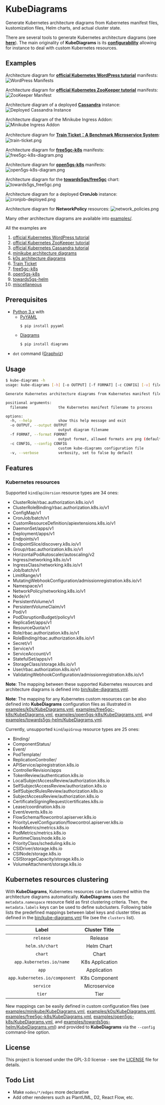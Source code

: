 # KubeDiagrams

Generate Kubernetes architecture diagrams from Kubernetes manifest files, kustomization files, Helm charts, and actual cluster state.

There are several tools to generate Kubernetes architecture diagrams (see **[here](https://github.com/philippemerle/Awesome-Kubernetes-Architecture-Diagrams)**).
The main originality of **KubeDiagrams** is its **[configurability](bin/kube-diagrams.yaml)** allowing for instance to deal with custom Kubernetes resources.

## Examples

Architecture diagram for **[official Kubernetes WordPress tutorial](https://kubernetes.io/docs/tutorials/stateful-application/mysql-wordpress-persistent-volume/)** manifests:
![WordPress Manifests](examples/wordpress/wordpress.png)

Architecture diagram for **[official Kubernetes ZooKeeper tutorial](https://kubernetes.io/docs/tutorials/stateful-application/zookeeper/)** manifests:
![ZooKeeper Manifest](examples/zookeeper/zookeeper.png)

Architecture diagram of a deployed **[Cassandra](https://kubernetes.io/docs/tutorials/stateful-application/cassandra/)** instance:
![Deployed Cassandra Instance](examples/cassandra/default.png)

Architecture diagram of the Minikube Ingress Addon:
![Minikube Ingress Addon](examples/minikube/minikube-ingress-nginx.png)

Architecture diagram for **[Train Ticket：A Benchmark Microservice System](https://github.com/FudanSELab/train-ticket/)**:
![train-ticket.png](examples/train-ticket/train-ticket.png)

Architecture diagram for **[free5gc-k8s](https://github.com/niloysh/free5gc-k8s)** manifests:
![free5gc-k8s-diagram.png](examples/free5gc-k8s/free5gc-k8s-diagram.png)

Architecture diagram for **[open5gs-k8s](https://github.com/niloysh/open5gs-k8s)** manifests:
![open5gs-k8s-diagram.png](examples/open5gs-k8s/open5gs-k8s-diagram.png)

Architecture diagram for the **[towards5gs/free5gc](https://github.com/Orange-OpenSource/towards5gs-helm)** chart:
![towards5gs_free5gc.png](examples/towards5gs-helm/towards5gs_free5gc.png)

Architecture diagram for a deployed **CronJob** instance:
![cronjob-deployed.png](examples/miscellaneous/cronjob-deployed.png)

Architecture diagram for **NetworkPolicy** resources: ![network_policies.png](examples/miscellaneous/network_policies.png)

Many other architecture diagrams are available into [examples/](examples/).

All the examples are
1. [official Kubernetes WordPress tutorial](examples/wordpress/)
1. [official Kubernetes ZooKeeper tutorial](examples/zookeeper/)
1. [official Kubernetes Cassandra tutorial](examples/cassandra/)
1. [minikube architecture diagrams](examples/minikube/)
1. [k0s architecture diagrams](examples/k0s/)
1. [Train Ticket](examples/train-ticket/)
1. [free5gc-k8s](examples/free5gc-k8s/)
1. [open5gs-k8s](examples/open5gs-k8s/)
1. [towards5gs-helm](examples/towards5gs-helm/)
1. [miscellaneous](examples/miscellaneous/)

## Prerequisites

* [Python 3.x](https://www.python.org/) with
  * [PyYAML](https://pyyaml.org)
    ```sh
    $ pip install pyyaml
    ```
  * [Diagrams](https://diagrams.mingrammer.com/)
    ```sh
    $ pip install diagrams
    ```
* `dot` command ([Graphviz](https://www.graphviz.org/))

## Usage

```sh
$ kube-diagrams -h
usage: kube-diagrams [-h] [-o OUTPUT] [-f FORMAT] [-c CONFIG] [-v] filename [filename ...]

Generate Kubernetes architecture diagrams from Kubernetes manifest files

positional arguments:
  filename              the Kubernetes manifest filename to process

options:
  -h, --help            show this help message and exit
  -o OUTPUT, --output OUTPUT
                        output diagram filename
  -f FORMAT, --format FORMAT
                        output format, allowed formats are png (default), jpg, svg, pdf, and dot
  -c CONFIG, --config CONFIG
                        custom kube-diagrams configuration file
  -v, --verbose         verbosity, set to false by default
```

## Features

### Kubernetes resources

Supported `kind`/`apiVersion` resource types are 34 ones:
* ClusterRole/rbac.authorization.k8s.io/v1
* ClusterRoleBinding/rbac.authorization.k8s.io/v1
* ConfigMap/v1
* CronJob/batch/v1
* CustomResourceDefinition/apiextensions.k8s.io/v1
* DaemonSet/apps/v1
* Deployment/apps/v1
* Endpoints/v1
* EndpointSlice/discovery.k8s.io/v1
* Group/rbac.authorization.k8s.io/v1
* HorizontalPodAutoscaler/autoscaling/v2
* Ingress/networking.k8s.io/v1
* IngressClass/networking.k8s.io/v1
* Job/batch/v1
* LimitRange/v1
* MutatingWebhookConfiguration/admissionregistration.k8s.io/v1
* Namespace/v1
* NetworkPolicy/networking.k8s.io/v1
* Node/v1
* PersistentVolume/v1
* PersistentVolumeClaim/v1
* Pod/v1
* PodDisruptionBudget/policy/v1
* ReplicaSet/apps/v1
* ResourceQuota/v1
* Role/rbac.authorization.k8s.io/v1
* RoleBinding/rbac.authorization.k8s.io/v1
* Secret/v1
* Service/v1
* ServiceAccount/v1
* StatefulSet/apps/v1
* StorageClass/storage.k8s.io/v1
* User/rbac.authorization.k8s.io/v1
* ValidatingWebhookConfiguration/admissionregistration.k8s.io/v1

**Note**: The mapping between these supported Kubernetes resources and architecture diagrams is defined into [bin/kube-diagrams.yml](bin/kube-diagrams.yaml#L54).

**Note**: The mapping for any Kubernetes custom resources can be also defined into **KubeDiagrams** configuration files as illustrated in [examples/k0s/KubeDiagrams.yml](examples/k0s/KubeDiagrams.yml#L10), [examples/free5gc-k8s/KubeDiagrams.yml](examples/free5gc-k8s/KubeDiagrams.yml#L9),  [examples/open5gs-k8s/KubeDiagrams.yml](examples/open5gs-k8s/KubeDiagrams.yml#L9), and [examples/towards5gs-helm/KubeDiagrams.yml](examples/towards5gs-helm/KubeDiagrams.yml#L7).

Currently, unsupported `kind`/`apiGroup` resource types are 25 ones:
* Binding/
* ComponentStatus/
* Event/
* PodTemplate/
* ReplicationController/
* APIService/apiregistration.k8s.io
* ControllerRevision/apps
* TokenReview/authentication.k8s.io
* LocalSubjectAccessReview/authorization.k8s.io
* SelfSubjectAccessReview/authorization.k8s.io
* SelfSubjectRulesReview/authorization.k8s.io
* SubjectAccessReview/authorization.k8s.io
* CertificateSigningRequest/certificates.k8s.io
* Lease/coordination.k8s.io
* Event/events.k8s.io
* FlowSchema/flowcontrol.apiserver.k8s.io
* PriorityLevelConfiguration/flowcontrol.apiserver.k8s.io
* NodeMetrics/metrics.k8s.io
* PodMetrics/metrics.k8s.io
* RuntimeClass/node.k8s.io
* PriorityClass/scheduling.k8s.io
* CSIDriver/storage.k8s.io
* CSINode/storage.k8s.io
* CSIStorageCapacity/storage.k8s.io
* VolumeAttachment/storage.k8s.io

## Kubernetes resources clustering

With **KubeDiagrams**, Kubernetes resources can be clustered within the architecture diagrams automatically. **KubeDiagrams** uses the `metadata.namespace` resource field as first clustering criteria. Then, the `metadata.labels` keys can be used to define subclusters. Following table lists the predefined mappings between label keys and cluster titles as defined in the [bin/kube-diagrams.yml](bin/kube-diagrams.yaml#L37) file (see the `clusters` list).

| Label | Cluster Title |
| :--------: | :-------: |
| `release` | Release |
| `helm.sh/chart` | Helm Chart |
| `chart` | Chart |
| `app.kubernetes.io/name` | K8s Application |
| `app` | Application |
| `app.kubernetes.io/component` | K8s Component |
| `service` | Microservice |
| `tier` | Tier |

New mappings can be easily defined in custom configuration files (see [examples/minikube/KubeDiagrams.yml](examples/minikube/KubeDiagrams.yml#L2), [examples/k0s/KubeDiagrams.yml](examples/k0s/KubeDiagrams.yml#L5), [examples/free5gc-k8s/KubeDiagrams.yml](examples/free5gc-k8s/KubeDiagrams.yml#L2),  [examples/open5gs-k8s/KubeDiagrams.yml](examples/open5gs-k8s/KubeDiagrams.yml#L2), and [examples/towards5gs-helm/KubeDiagrams.yml](examples/towards5gs-helm/KubeDiagrams.yml#L2)) and provided to **KubeDiagrams** via the `--config` command-line option.

## License

This project is licensed under the GPL-3.0 license - see the [LICENSE](LICENSE) file for details.

## Todo List

* Make `nodes/*/edges` more declarative
* Add other renderers such as PlantUML, D2, React Flow, etc.
